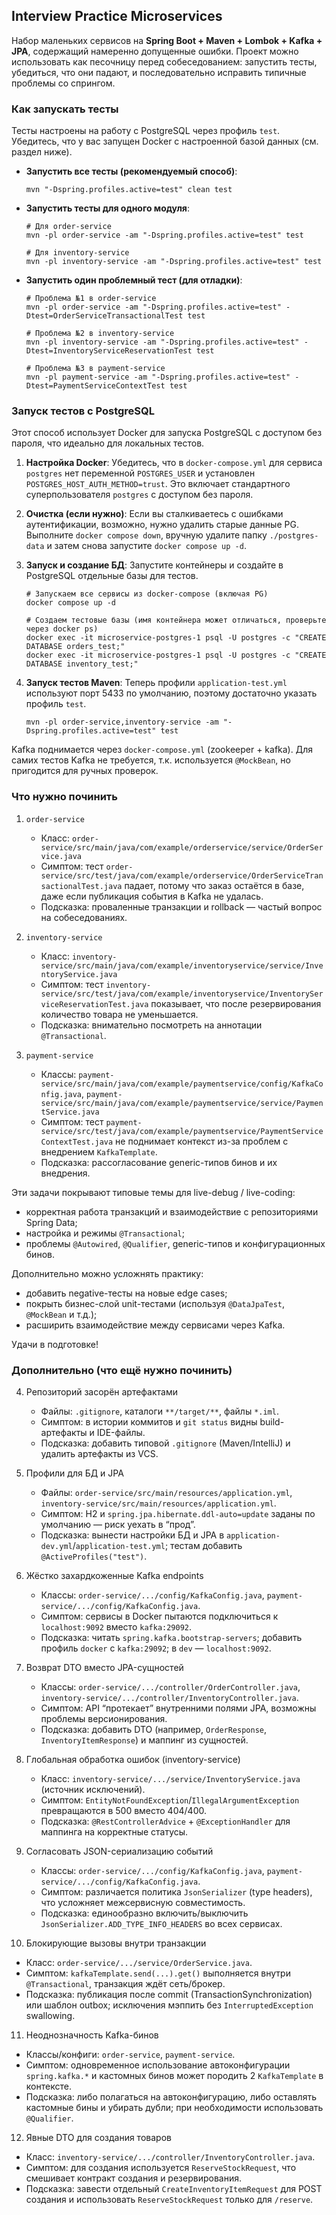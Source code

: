 ## Interview Practice Microservices

Набор маленьких сервисов на **Spring Boot + Maven + Lombok + Kafka + JPA**, содержащий намеренно допущенные ошибки. Проект можно использовать как песочницу перед собеседованием: запустить тесты, убедиться, что они падают, и последовательно исправить типичные проблемы со спрингом.

### Как запускать тесты

Тесты настроены на работу с PostgreSQL через профиль `test`. Убедитесь, что у вас запущен Docker с настроенной базой данных (см. раздел ниже).

- **Запустить все тесты (рекомендуемый способ)**:
  ```shell
  mvn "-Dspring.profiles.active=test" clean test
  ```

- **Запустить тесты для одного модуля**:
  ```shell
  # Для order-service
  mvn -pl order-service -am "-Dspring.profiles.active=test" test

  # Для inventory-service
  mvn -pl inventory-service -am "-Dspring.profiles.active=test" test
  ```

- **Запустить один проблемный тест (для отладки)**:
  ```shell
  # Проблема №1 в order-service
  mvn -pl order-service -am "-Dspring.profiles.active=test" -Dtest=OrderServiceTransactionalTest test

  # Проблема №2 в inventory-service
  mvn -pl inventory-service -am "-Dspring.profiles.active=test" -Dtest=InventoryServiceReservationTest test

  # Проблема №3 в payment-service
  mvn -pl payment-service -am "-Dspring.profiles.active=test" -Dtest=PaymentServiceContextTest test
  ```

### Запуск тестов с PostgreSQL

Этот способ использует Docker для запуска PostgreSQL с доступом без пароля, что идеально для локальных тестов.

1.  **Настройка Docker**: Убедитесь, что в `docker-compose.yml` для сервиса `postgres` нет переменной `POSTGRES_USER` и установлен `POSTGRES_HOST_AUTH_METHOD=trust`. Это включает стандартного суперпользователя `postgres` с доступом без пароля.

2.  **Очистка (если нужно)**: Если вы сталкиваетесь с ошибками аутентификации, возможно, нужно удалить старые данные PG. Выполните `docker compose down`, вручную удалите папку `./postgres-data` и затем снова запустите `docker compose up -d`.

3.  **Запуск и создание БД**: Запустите контейнеры и создайте в PostgreSQL отдельные базы для тестов.
    ```shell
    # Запускаем все сервисы из docker-compose (включая PG)
    docker compose up -d

    # Создаем тестовые базы (имя контейнера может отличаться, проверьте через docker ps)
    docker exec -it microservice-postgres-1 psql -U postgres -c "CREATE DATABASE orders_test;"
    docker exec -it microservice-postgres-1 psql -U postgres -c "CREATE DATABASE inventory_test;"
    ```

4.  **Запуск тестов Maven**: Теперь профили `application-test.yml` используют порт 5433 по умолчанию, поэтому достаточно указать профиль `test`.
    ```shell
    mvn -pl order-service,inventory-service -am "-Dspring.profiles.active=test" test
    ```

Kafka поднимается через `docker-compose.yml` (zookeeper + kafka). Для самих тестов Kafka не требуется, т.к. используется `@MockBean`, но пригодится для ручных проверок.

### Что нужно починить

1. `order-service`  
   - Класс: `order-service/src/main/java/com/example/orderservice/service/OrderService.java`  
   - Симптом: тест `order-service/src/test/java/com/example/orderservice/OrderServiceTransactionalTest.java` падает, потому что заказ остаётся в базе, даже если публикация события в Kafka не удалась.  
   - Подсказка: проваленные транзакции и rollback — частый вопрос на собеседованиях.

2. `inventory-service`  
   - Класс: `inventory-service/src/main/java/com/example/inventoryservice/service/InventoryService.java`  
   - Симптом: тест `inventory-service/src/test/java/com/example/inventoryservice/InventoryServiceReservationTest.java` показывает, что после резервирования количество товара не уменьшается.  
   - Подсказка: внимательно посмотреть на аннотации `@Transactional`.

3. `payment-service`  
   - Классы: `payment-service/src/main/java/com/example/paymentservice/config/KafkaConfig.java`, `payment-service/src/main/java/com/example/paymentservice/service/PaymentService.java`  
   - Симптом: тест `payment-service/src/test/java/com/example/paymentservice/PaymentServiceContextTest.java` не поднимает контекст из-за проблем с внедрением `KafkaTemplate`.  
   - Подсказка: рассогласование generic-типов бинов и их внедрения.

Эти задачи покрывают типовые темы для live-debug / live-coding:
- корректная работа транзакций и взаимодействие с репозиториями Spring Data;
- настройка и режимы `@Transactional`;
- проблемы `@Autowired`, `@Qualifier`, generic-типов и конфигурационных бинов.

Дополнительно можно усложнять практику:
- добавить negative-тесты на новые edge cases;
- покрыть бизнес-слой unit-тестами (используя `@DataJpaTest`, `@MockBean` и т.д.);
- расширить взаимодействие между сервисами через Kafka.

Удачи в подготовке!

### Дополнительно (что ещё нужно починить)

4. Репозиторий засорён артефактами  
   - Файлы: `.gitignore`, каталоги `**/target/**`, файлы `*.iml`.  
   - Симптом: в истории коммитов и `git status` видны build-артефакты и IDE-файлы.  
   - Подсказка: добавить типовой `.gitignore` (Maven/IntelliJ) и удалить артефакты из VCS.

5. Профили для БД и JPA  
   - Файлы: `order-service/src/main/resources/application.yml`, `inventory-service/src/main/resources/application.yml`.  
   - Симптом: H2 и `spring.jpa.hibernate.ddl-auto=update` заданы по умолчанию — риск уехать в “прод”.  
   - Подсказка: вынести настройки БД и JPA в `application-dev.yml`/`application-test.yml`; тестам добавить `@ActiveProfiles("test")`.

6. Жёстко захардкоженные Kafka endpoints  
   - Классы: `order-service/.../config/KafkaConfig.java`, `payment-service/.../config/KafkaConfig.java`.  
   - Симптом: сервисы в Docker пытаются подключиться к `localhost:9092` вместо `kafka:29092`.  
   - Подсказка: читать `spring.kafka.bootstrap-servers`; добавить профиль `docker` с `kafka:29092`; в `dev` — `localhost:9092`.

7. Возврат DTO вместо JPA-сущностей  
   - Классы: `order-service/.../controller/OrderController.java`, `inventory-service/.../controller/InventoryController.java`.  
   - Симптом: API “протекает” внутренними полями JPA, возможны проблемы версионирования.  
   - Подсказка: добавить DTO (например, `OrderResponse`, `InventoryItemResponse`) и маппинг из сущностей.

8. Глобальная обработка ошибок (inventory-service)  
   - Класс: `inventory-service/.../service/InventoryService.java` (источник исключений).  
   - Симптом: `EntityNotFoundException`/`IllegalArgumentException` превращаются в 500 вместо 404/400.  
   - Подсказка: `@RestControllerAdvice` + `@ExceptionHandler` для маппинга на корректные статусы.

9. Согласовать JSON-сериализацию событий  
   - Классы: `order-service/.../config/KafkaConfig.java`, `payment-service/.../config/KafkaConfig.java`.  
   - Симптом: различается политика `JsonSerializer` (type headers), что усложняет межсервисную совместимость.  
   - Подсказка: единообразно включить/выключить `JsonSerializer.ADD_TYPE_INFO_HEADERS` во всех сервисах.

10. Блокирующие вызовы внутри транзакции  
   - Класс: `order-service/.../service/OrderService.java`.  
   - Симптом: `kafkaTemplate.send(...).get()` выполняется внутри `@Transactional`, транзакция ждёт сеть/брокер.  
   - Подсказка: публикация после commit (TransactionSynchronization) или шаблон outbox; исключения мэппить без `InterruptedException` swallowing.

11. Неоднозначность Kafka-бинов  
   - Классы/конфиги: `order-service`, `payment-service`.  
   - Симптом: одновременное использование автоконфигурации `spring.kafka.*` и кастомных бинов может породить 2 `KafkaTemplate` в контексте.  
   - Подсказка: либо полагаться на автоконфигурацию, либо оставлять кастомные бины и убирать дубли; при необходимости использовать `@Qualifier`.

12. Явные DTO для создания товаров  
   - Класс: `inventory-service/.../controller/InventoryController.java`.  
   - Симптом: для создания используется `ReserveStockRequest`, что смешивает контракт создания и резервирования.  
   - Подсказка: завести отдельный `CreateInventoryItemRequest` для POST создания и использовать `ReserveStockRequest` только для `/reserve`.

